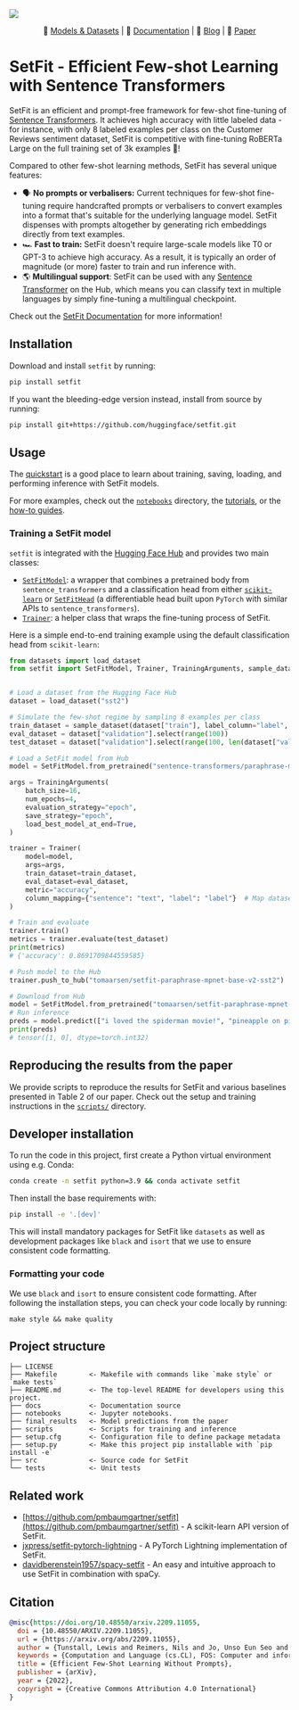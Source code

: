 <img src="https://raw.githubusercontent.com/huggingface/setfit/main/assets/setfit.png">

<p align="center">
    🤗 <a href="https://huggingface.co/setfit" target="_blank">Models & Datasets</a> | 📕 <a href="https://huggingface.co/docs/setfit" target="_blank">Documentation</a> | 📖 <a href="https://huggingface.co/blog/setfit" target="_blank">Blog</a> | 📃 <a href="https://arxiv.org/abs/2209.11055" target="_blank">Paper</a>
</p>

# SetFit - Efficient Few-shot Learning with Sentence Transformers

SetFit is an efficient and prompt-free framework for few-shot fine-tuning of [Sentence Transformers](https://sbert.net/). It achieves high accuracy with little labeled data - for instance, with only 8 labeled examples per class on the Customer Reviews sentiment dataset, SetFit is competitive with fine-tuning RoBERTa Large on the full training set of 3k examples 🤯!

Compared to other few-shot learning methods, SetFit has several unique features:

* 🗣 **No prompts or verbalisers:** Current techniques for few-shot fine-tuning require handcrafted prompts or verbalisers to convert examples into a format that's suitable for the underlying language model. SetFit dispenses with prompts altogether by generating rich embeddings directly from text examples.
* 🏎 **Fast to train:** SetFit doesn't require large-scale models like T0 or GPT-3 to achieve high accuracy. As a result, it is typically an order of magnitude (or more) faster to train and run inference with.
* 🌎 **Multilingual support**: SetFit can be used with any [Sentence Transformer](https://huggingface.co/models?library=sentence-transformers&sort=downloads) on the Hub, which means you can classify text in multiple languages by simply fine-tuning a multilingual checkpoint.

Check out the [SetFit Documentation](https://huggingface.co/docs/setfit) for more information!

## Installation

Download and install `setfit` by running:

```bash
pip install setfit
```

If you want the bleeding-edge version instead, install from source by running:

```bash
pip install git+https://github.com/huggingface/setfit.git
```

## Usage

The [quickstart](https://huggingface.co/docs/setfit/quickstart) is a good place to learn about training, saving, loading, and performing inference with SetFit models. 

For more examples, check out the [`notebooks`](https://github.com/huggingface/setfit/tree/main/notebooks) directory, the [tutorials](https://huggingface.co/docs/setfit/tutorials/overview), or the [how-to guides](https://huggingface.co/docs/setfit/how_to/overview).


### Training a SetFit model

`setfit` is integrated with the [Hugging Face Hub](https://huggingface.co/) and provides two main classes:

* [`SetFitModel`](https://huggingface.co/docs/setfit/reference/main#setfit.SetFitModel): a wrapper that combines a pretrained body from `sentence_transformers` and a classification head from either [`scikit-learn`](https://scikit-learn.org/stable/modules/generated/sklearn.linear_model.LogisticRegression.html) or [`SetFitHead`](https://huggingface.co/docs/setfit/reference/main#setfit.SetFitHead) (a differentiable head built upon `PyTorch` with similar APIs to `sentence_transformers`).
* [`Trainer`](https://huggingface.co/docs/setfit/reference/trainer#setfit.Trainer): a helper class that wraps the fine-tuning process of SetFit.

Here is a simple end-to-end training example using the default classification head from `scikit-learn`:


```python
from datasets import load_dataset
from setfit import SetFitModel, Trainer, TrainingArguments, sample_dataset


# Load a dataset from the Hugging Face Hub
dataset = load_dataset("sst2")

# Simulate the few-shot regime by sampling 8 examples per class
train_dataset = sample_dataset(dataset["train"], label_column="label", num_samples=8)
eval_dataset = dataset["validation"].select(range(100))
test_dataset = dataset["validation"].select(range(100, len(dataset["validation"])))

# Load a SetFit model from Hub
model = SetFitModel.from_pretrained("sentence-transformers/paraphrase-mpnet-base-v2")

args = TrainingArguments(
    batch_size=16,
    num_epochs=4,
    evaluation_strategy="epoch",
    save_strategy="epoch",
    load_best_model_at_end=True,
)

trainer = Trainer(
    model=model,
    args=args,
    train_dataset=train_dataset,
    eval_dataset=eval_dataset,
    metric="accuracy",
    column_mapping={"sentence": "text", "label": "label"}  # Map dataset columns to text/label expected by trainer
)

# Train and evaluate
trainer.train()
metrics = trainer.evaluate(test_dataset)
print(metrics)
# {'accuracy': 0.8691709844559585}

# Push model to the Hub
trainer.push_to_hub("tomaarsen/setfit-paraphrase-mpnet-base-v2-sst2")

# Download from Hub
model = SetFitModel.from_pretrained("tomaarsen/setfit-paraphrase-mpnet-base-v2-sst2")
# Run inference
preds = model.predict(["i loved the spiderman movie!", "pineapple on pizza is the worst 🤮"])
print(preds)
# tensor([1, 0], dtype=torch.int32)
```


## Reproducing the results from the paper

We provide scripts to reproduce the results for SetFit and various baselines presented in Table 2 of our paper. Check out the setup and training instructions in the [`scripts/`](scripts/) directory.

## Developer installation

To run the code in this project, first create a Python virtual environment using e.g. Conda:

```bash
conda create -n setfit python=3.9 && conda activate setfit
```

Then install the base requirements with:

```bash
pip install -e '.[dev]'
```

This will install mandatory packages for SetFit like `datasets` as well as development packages like `black` and `isort` that we use to ensure consistent code formatting.

### Formatting your code

We use `black` and `isort` to ensure consistent code formatting. After following the installation steps, you can check your code locally by running:

```
make style && make quality
```

## Project structure

```
├── LICENSE
├── Makefile        <- Makefile with commands like `make style` or `make tests`
├── README.md       <- The top-level README for developers using this project.
├── docs            <- Documentation source
├── notebooks       <- Jupyter notebooks.
├── final_results   <- Model predictions from the paper
├── scripts         <- Scripts for training and inference
├── setup.cfg       <- Configuration file to define package metadata
├── setup.py        <- Make this project pip installable with `pip install -e`
├── src             <- Source code for SetFit
└── tests           <- Unit tests
```

## Related work

* [https://github.com/pmbaumgartner/setfit](https://github.com/pmbaumgartner/setfit) - A scikit-learn API version of SetFit.
* [jxpress/setfit-pytorch-lightning](https://github.com/jxpress/setfit-pytorch-lightning) - A PyTorch Lightning implementation of SetFit.
* [davidberenstein1957/spacy-setfit](https://github.com/davidberenstein1957/spacy-setfit) - An easy and intuitive approach to use SetFit in combination with spaCy. 

## Citation

```bibtex
@misc{https://doi.org/10.48550/arxiv.2209.11055,
  doi = {10.48550/ARXIV.2209.11055},
  url = {https://arxiv.org/abs/2209.11055},
  author = {Tunstall, Lewis and Reimers, Nils and Jo, Unso Eun Seo and Bates, Luke and Korat, Daniel and Wasserblat, Moshe and Pereg, Oren},
  keywords = {Computation and Language (cs.CL), FOS: Computer and information sciences, FOS: Computer and information sciences},
  title = {Efficient Few-Shot Learning Without Prompts},
  publisher = {arXiv},
  year = {2022},
  copyright = {Creative Commons Attribution 4.0 International}
}
```
